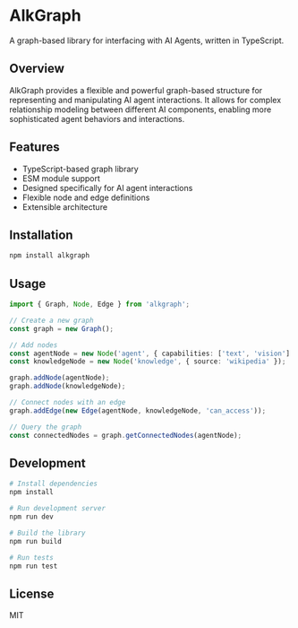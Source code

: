 # AlkGraph

A graph-based library for interfacing with AI Agents, written in TypeScript.

## Overview

AlkGraph provides a flexible and powerful graph-based structure for representing and manipulating AI agent interactions. It allows for complex relationship modeling between different AI components, enabling more sophisticated agent behaviors and interactions.

## Features

- TypeScript-based graph library
- ESM module support
- Designed specifically for AI agent interactions
- Flexible node and edge definitions
- Extensible architecture

## Installation

```bash
npm install alkgraph
```

## Usage

```typescript
import { Graph, Node, Edge } from 'alkgraph';

// Create a new graph
const graph = new Graph();

// Add nodes
const agentNode = new Node('agent', { capabilities: ['text', 'vision'] });
const knowledgeNode = new Node('knowledge', { source: 'wikipedia' });

graph.addNode(agentNode);
graph.addNode(knowledgeNode);

// Connect nodes with an edge
graph.addEdge(new Edge(agentNode, knowledgeNode, 'can_access'));

// Query the graph
const connectedNodes = graph.getConnectedNodes(agentNode);
```

## Development

```bash
# Install dependencies
npm install

# Run development server
npm run dev

# Build the library
npm run build

# Run tests
npm run test
```

## License

MIT